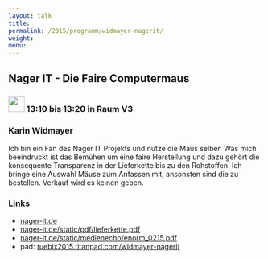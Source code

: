 ```yaml
---
layout: talk
title:
permalink: /2015/programm/widmayer-nagerit/
weight: 
menu:
---
```

## Nager&nbsp;IT&nbsp;-&nbsp;Die&nbsp;Faire&nbsp;Computermaus

### <img height = "32" src="../../../images/lightning.svg"> 13:10 bis 13:20 in Raum V3

### Karin&nbsp;Widmayer

Ich bin ein Fan des Nager IT Projekts und nutze die Maus selber.
Was mich beeindruckt ist das Bemühen um eine faire Herstellung und dazu gehört die konsequente Transparenz in der Lieferkette bis zu den Rohstoffen.
Ich bringe eine Auswahl Mäuse zum Anfassen mit, ansonsten sind die zu bestellen. Verkauf wird es keinen geben.

### Links

- <a href="https://www.nager-it.de" target="_blank">nager-it.de</a>
- <a href="https://www.nager-it.de/static/pdf/lieferkette.pdf" target="_blank">nager-it.de/static/pdf/lieferkette.pdf</a>
- <a href="https://www.nager-it.de/static/medienecho/enorm_0215.pdf" target="_blank">nager-it.de/static/medienecho/enorm_0215.pdf</a>
- pad: <a href="https://tuebix2015.titanpad.com/widmayer-nagerit" target="_blank">tuebix2015.titanpad.com/widmayer-nagerit</a>
